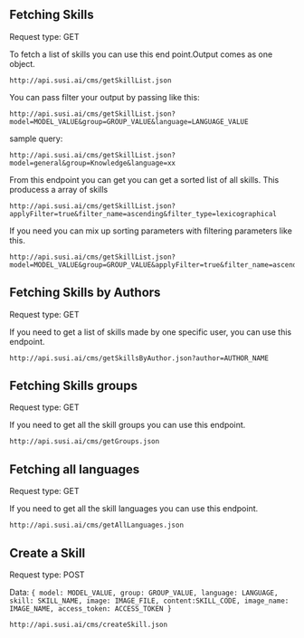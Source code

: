 ## Fetching Skills

Request type: GET

To fetch a list of skills you can use this end point.Output comes as one object.

    http://api.susi.ai/cms/getSkillList.json

You can pass filter your output by passing like this:

    http://api.susi.ai/cms/getSkillList.json?model=MODEL_VALUE&group=GROUP_VALUE&language=LANGUAGE_VALUE

sample query:

    http://api.susi.ai/cms/getSkillList.json?model=general&group=Knowledge&language=xx

From this endpoint you can get you can get a sorted list of all skills. This producess a array of skills

    http://api.susi.ai/cms/getSkillList.json?applyFilter=true&filter_name=ascending&filter_type=lexicographical

If you need you can mix up sorting parameters with filtering parameters like this.

    http://api.susi.ai/cms/getSkillList.json?model=MODEL_VALUE&group=GROUP_VALUE&applyFilter=true&filter_name=ascending&filter_type=lexicographical

## Fetching Skills by Authors

Request type: GET

If you need to get a list of skills made by one specific user, you can use this endpoint.

    http://api.susi.ai/cms/getSkillsByAuthor.json?author=AUTHOR_NAME

## Fetching Skills groups

Request type: GET

If you need to get all the skill groups you can use this endpoint.

    http://api.susi.ai/cms/getGroups.json

## Fetching all languages

Request type: GET

If you need to get all the skill languages you can use this endpoint.

    http://api.susi.ai/cms/getAllLanguages.json

## Create a Skill

Request type: POST

Data: 
    ```
    {
        model: MODEL_VALUE,
        group: GROUP_VALUE,
        language: LANGUAGE,
        skill: SKILL_NAME,
        image: IMAGE_FILE,
        content:SKILL_CODE,
        image_name: IMAGE_NAME,
        access_token: ACCESS_TOKEN
    }
    ```

    http://api.susi.ai/cms/createSkill.json